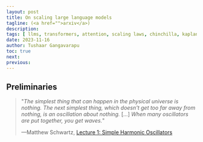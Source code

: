 ```yaml
---
layout: post
title: On scaling large language models
tagline: (<a href="">arxiv</a>)
description:
tags: [ llms, transformers, attention, scaling laws, chinchilla, kaplan ]
date: 2023-11-16
author: Tushaar Gangavarapu
toc: true
next:
previous: 
---
```


## Preliminaries

<blockquote class="quote_md"><div>
    "<i>The simplest thing that can happen in the physical universe is nothing. The next simplest thing, which doesn't 
    get too far away from nothing, is an oscillation about nothing.</i> [...] <i>When many oscillators are put together, 
    you get waves.</i>" <p style="margin-bottom:0.1cm;"></p> &#151;Matthew Schwartz, 
    <a href="https://scholar.harvard.edu/files/schwartz/files/lecture1-oscillators-and-linearity.pdf">Lecture 1: Simple 
    Harmonic Oscillators</a>
</div></blockquote>

